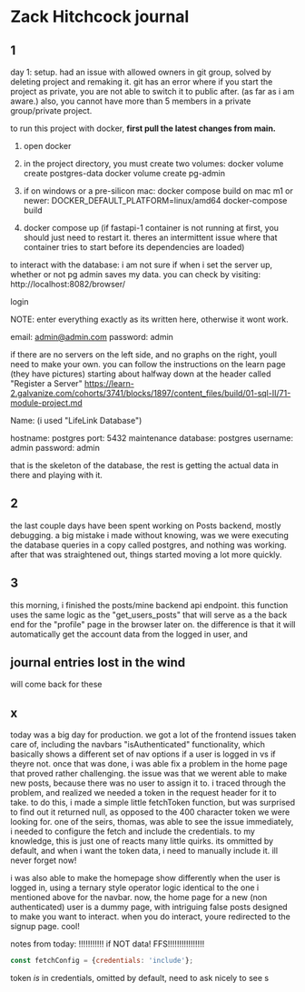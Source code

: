 # Zack Hitchcock journal


## 1
day 1: setup. had an issue with allowed owners in git group, solved by deleting project and remaking it. git has an error where if you start the project as private, you are not able to switch it to public after. (as far as i am aware.) also, you cannot have more than 5 members in a private group/private project.

to run this project with docker, **first pull the latest changes from main.**

1. open docker

2. in the project directory, you must create two volumes:
    docker volume create postgres-data
    docker volume create pg-admin

3. if on windows or a pre-silicon mac:
    docker compose build
    on mac m1 or newer: DOCKER_DEFAULT_PLATFORM=linux/amd64 docker-compose build

4. docker compose up (if fastapi-1 container is not running at first, you should just need to restart it. theres an intermittent issue where that container tries to start before its dependencies are loaded)

to interact with the database:
i am not sure if when i set the server up, whether or not pg admin saves my data. you can check by visiting: http://localhost:8082/browser/


login

NOTE: enter everything exactly as its written here, otherwise it wont work.

email: admin@admin.com
password: admin

if there are no servers on the left side, and no graphs on the right, youll need to make your own.
you can follow the instructions on the learn page (they have pictures) starting about halfway down at the header called "Register a Server" https://learn-2.galvanize.com/cohorts/3741/blocks/1897/content_files/build/01-sql-II/71-module-project.md

Name: (i used "LifeLink Database")

hostname: postgres
port: 5432
maintenance database: postgres
username: admin
password: admin


that is the skeleton of the database, the rest is getting the actual data in there and playing with it.


## 2
the last couple days have been spent working on Posts backend, mostly debugging. a big mistake i made without knowing, was we were executing the database queries in a copy called postgres, and nothing was working. after that was straightened out, things started moving a lot more quickly.

## 3
this morning, i finished the posts/mine backend api endpoint. this function uses the same logic as the "get_users_posts" that will serve as a the back end for the "profile" page in the browser later on. the difference is that it will automatically get the account data from the logged in user, and

## journal entries lost in the wind
will come back for these

## x
today was a big day for production. we got a lot of the frontend issues taken care of, including the navbars "isAuthenticated" functionality, which basically shows a different set of nav options if a user is logged in vs if theyre not. once that was done, i was able fix a problem in the home page that proved rather challenging. the issue was that we werent able to make new posts, because there was no user to assign it to. i traced through the problem, and realized we needed a token in the request header for it to take. to do this, i made a simple little fetchToken function, but was surprised to find out it returned null, as opposed to the 400 character token we were looking for. one of the seirs, thomas, was able to see the issue immediately, i needed to configure the fetch and include the credentials. to my knowledge, this is just one of reacts many little quirks. its ommitted by default, and when i want the token data, i need to manually include it. ill never forget now!



i was also able to make the homepage show differently when the user is logged in, using a ternary style operator logic identical to the one i mentioned above for the navbar. now, the home page for a new (non authenticated) user is a dummy page, with intriguing false posts designed to make you want to interact. when you do interact, youre redirected to the signup page. cool!

notes from today:
!!!!!!!!!!!  if NOT data! FFS!!!!!!!!!!!!!!!!

```javascript
const fetchConfig = {credentials: 'include'};
```
token *is* in credentials,
omitted by default, need to ask nicely to see
s
